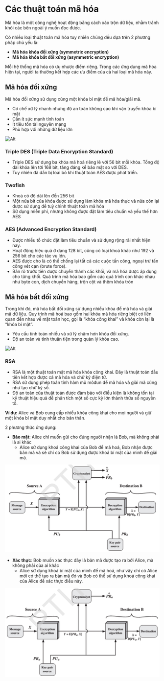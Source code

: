 # Các thuật toán mã hóa
Mã hóa là một công nghệ hoạt động bằng cách xáo trộn dữ liệu, nhằm tránh khỏi các bên ngoài ý muốn đọc được.

Có nhiều loại thuật toán mã hóa tuy nhiên chúng đều dựa trên 2 phương pháp chủ yếu là:
- **Mã hóa khóa đối xứng (symmetric encryption)**
- **Mã hóa khóa bất đối xứng (asymmetric encryption)**

Mỗi hệ thống mã hóa có ưu nhược điểm riêng. Trong các ứng dụng mã hóa hiện tại, người ta thường kết hợp các ưu điểm của cả hai loại mã hóa này. 
## Mã hóa đối xứng
Mã hóa đối xứng sử dụng cùng một khóa bí mật để mã hóa/giải mã.
- Cơ chế xử lý nhanh nhưng độ an toàn không cao khi vận truyển khóa bí mật
- Cần ít sức mạnh tính toán
- Ít tiêu tốn tài nguyên mạng
- Phù hợp với những dữ liệu lớn

![Alt](https://www.ssl2buy.com/wiki/wp-content/uploads/2015/12/Symmetric-Encryption.png)
### Triple DES (Triple Data Encryption Standard)
- Triple DES sử dụng ba khóa mã hoá riêng lẻ với 56 bit mỗi khóa. Tổng độ dài khóa lên tới 168 bit, tăng đáng kể bảo mật so với DES.
- Tuy nhiên đã dần bị loại bỏ khi thuật toán AES được phát triển.
### Twofish
- Khoá có độ dài lên đến 256 bit
- Một nửa bit của khóa được sử dụng làm khóa mã hóa thực và nửa còn lại được sử dụng để tuỳ chỉnh thuật toán mã hóa
- Sử dụng miễn phí, nhưng không được đặt làm tiêu chuẩn và yếu thế hơn AES
### AES (Advanced Encryption Standard)
- Được nhiều tổ chức đặt làm tiêu chuẩn và sử dụng rộng rãi nhất hiện nay.
- Hoạt động hiệu quả ở dạng 128 bit, cũng có loại khoá khác như 192 và 256 bit cho các tác vụ lớn.
- AES được cho là có thể chống lại tất cả các cuộc tấn công, ngoại trừ tấn công vét cạn (brute force).
- Bản rõ trước tiên được chuyển thành các khối, và mã hóa được áp dụng cho từng khối. Quá trình mã hóa bao gồm các quá trình con khác nhau như byte con, dịch chuyển hàng, trộn cột và thêm khóa tròn
## Mã hóa bất đối xứng
Trong khi đó, mã hóa bất đối xứng sử dụng nhiều khóa để mã hóa và giải mã dữ liệu. Quy trình mã hoá bao gồm hai khóa mã hóa riêng biệt có liên quan đến nhau về mặt toán học, gọi là “khóa công khai” và khóa còn lại là “khóa bí mật”.
- Yêu cầu tính toán nhiều và xử lý chậm hơn khóa đối xứng.
- Độ an toàn và tính thuân tiện trong quản lý khóa cao.

![Alt](https://www.ssl2buy.com/wiki/wp-content/uploads/2015/12/Asymmetric-Encryption.png)
### RSA
- RSA là một thuật toán mật mã hóa khóa công khai. Đây là thuật toán đầu tiên kết hợp được cả mã hóa và chữ ký điện tử.
- RSA sử dụng phép toán tính hàm mũ môđun để mã hóa và giải mã cũng như tạo chữ ký số.
- Độ an toàn của thuật toán được đảm bảo với điều kiện là không tồn tại kỹ thuật hiệu quả để phân tích một số cực kỳ lớn thành thừa số nguyên tố. 

**Ví dụ:**
Alice và Bob cung cấp nhiều khóa công khai cho mọi người và giữ một khóa bí mật duy nhất cho bản thân.

2 phương thức ứng dụng:
- **Bảo mật**: Alice chỉ muốn gửi cho đúng người nhận là Bob, mà không phải là ai khác
  - Alice sử dụng khoá công khai của Bob để mã hoá, Bob nhận được bản mã và sẽ chỉ có Bob sử dụng được khoá bí mật của mình để giải mã.
  
![Alt](https://github.com/huynp1999/huynp/blob/master/pic/network/RSA1.PNG)

- **Xác thực**: Bob muốn xác thực đây là bản mã được tạo ra bởi Alice, mà không phải của ai khác
  - Alice sử dụng khoá bí mật của mình để mã hoá, như vậy chỉ có Alice mới có thể tạo ra bản mã đó và Bob có thể sử dụng khoá công khai của Alice để xác thực điều này.
  
![Alt](https://github.com/huynp1999/huynp/blob/master/pic/network/RSA2.PNG)

